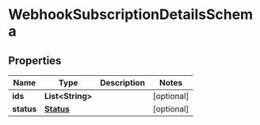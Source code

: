 

# WebhookSubscriptionDetailsSchema


## Properties

Name | Type | Description | Notes
------------ | ------------- | ------------- | -------------
**ids** | **List&lt;String&gt;** |  |  [optional]
**status** | [**Status**](Status.md) |  |  [optional]



